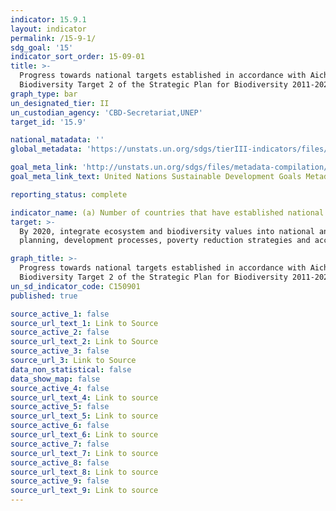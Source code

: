 ```yaml
---
indicator: 15.9.1
layout: indicator
permalink: /15-9-1/
sdg_goal: '15'
indicator_sort_order: 15-09-01
title: >-
  Progress towards national targets established in accordance with Aichi
  Biodiversity Target 2 of the Strategic Plan for Biodiversity 2011-2020
graph_type: bar
un_designated_tier: II
un_custodian_agency: 'CBD-Secretariat,UNEP'
target_id: '15.9'

national_matadata: ''
global_metadata: 'https://unstats.un.org/sdgs/tierIII-indicators/files/Tier3-15-09-01.pdf'

goal_meta_link: 'http://unstats.un.org/sdgs/files/metadata-compilation/Metadata-Goal-15.pdf'
goal_meta_link_text: United Nations Sustainable Development Goals Metadata (pdf 456kB)

reporting_status: complete

indicator_name: (a) Number of countries that have established national targets in accordance with or similar to Aichi Biodiversity Target 2 of the Strategic Plan for Biodiversity 2011-2020 in their National Biodiversity Strategy and Action Plans(NBSAP) and the progress reported towards these targets; (b) Integration of biodiversity into national accounting and reporting systems, defined as implementation of the System of Environmental-Economic Accounting
target: >-
  By 2020, integrate ecosystem and biodiversity values into national and local
  planning, development processes, poverty reduction strategies and accounts

graph_title: >-
  Progress towards national targets established in accordance with Aichi
  Biodiversity Target 2 of the Strategic Plan for Biodiversity 2011-2020
un_sd_indicator_code: C150901
published: true

source_active_1: false
source_url_text_1: Link to Source
source_active_2: false
source_url_text_2: Link to Source
source_active_3: false
source_url_3: Link to Source
data_non_statistical: false
data_show_map: false
source_active_4: false
source_url_text_4: Link to source
source_active_5: false
source_url_text_5: Link to source
source_active_6: false
source_url_text_6: Link to source
source_active_7: false
source_url_text_7: Link to source
source_active_8: false
source_url_text_8: Link to source
source_active_9: false
source_url_text_9: Link to source
---
```

